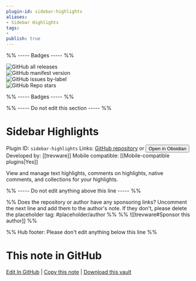 ```yaml
---
plugin-id: sidebar-highlights
aliases:
- Sidebar Highlights
tags: 
- 
publish: true
---
```


%% ----- Badges ----- %%

![GitHub all releases](https://img.shields.io/github/downloads/trevware/obsidian-sidebar-highlights/total?color=573E7A&logo=github&style=for-the-badge)   
![GitHub manifest version](https://img.shields.io/github/manifest-json/v/trevware/obsidian-sidebar-highlights?color=573E7A&logo=github&style=for-the-badge)   
![GitHub issues by-label](https://img.shields.io/github/issues/trevware/obsidian-sidebar-highlights/help%20wanted?color=573E7A&logo=github&style=for-the-badge)   
![GitHub Repo stars](https://img.shields.io/github/stars/trevware/obsidian-sidebar-highlights?color=573E7A&logo=github&style=for-the-badge)

%% ----- Badges ----- %%

%% ----- Do not edit this section ----- %%

# Sidebar Highlights

Plugin ID: `sidebar-highlights`
Links: [GitHub repository](https://github.com/trevware/obsidian-sidebar-highlights) or [<button id=HH>Open in Obsidian</button>](obsidian://show-plugin?id=sidebar-highlights)
Developed by: [[trevware]]
Mobile compatible: [[Mobile-compatible plugins|Yes]]

View and manage text highlights, comments on highlights, native comments, and collections for your highlights.

%% ----- Do not edit anything above this line ----- %% 

%% Does the repository or author have any sponsoring links? Uncomment the next line and add them to the author's note. If they don't, please delete the placeholder tag: #placeholder/author %%
%% ![[trevware#Sponsor this author]] %%

%% Hub footer: Please don't edit anything below this line %%

# This note in GitHub

<span class="git-footer">[Edit In GitHub](https://github.dev/obsidian-community/obsidian-hub/blob/main/02%20-%20Community%20Expansions/02.05%20All%20Community%20Expansions/Plugins/sidebar-highlights.md "git-hub-edit-note") | [Copy this note](https://raw.githubusercontent.com/obsidian-community/obsidian-hub/main/02%20-%20Community%20Expansions/02.05%20All%20Community%20Expansions/Plugins/sidebar-highlights.md "git-hub-copy-note") | [Download this vault](https://github.com/obsidian-community/obsidian-hub/archive/refs/heads/main.zip "git-hub-download-vault") </span>
